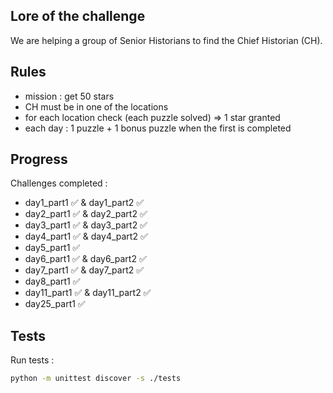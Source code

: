 ## Lore of the challenge

We are helping a group of Senior Historians to find the Chief Historian (CH).

## Rules
- mission : get 50 stars
- CH must be in one of the locations
- for each location check (each puzzle solved) => 1 star granted
- each day : 1 puzzle + 1 bonus puzzle when the first is completed

## Progress

Challenges completed :
- day1_part1 ✅ & day1_part2 ✅
- day2_part1 ✅ & day2_part2 ✅
- day3_part1 ✅ & day3_part2 ✅
- day4_part1 ✅ & day4_part2 ✅
- day5_part1 ✅
- day6_part1 ✅ & day6_part2 ✅
- day7_part1 ✅ & day7_part2 ✅
- day8_part1 ✅
- day11_part1 ✅ & day11_part2 ✅
- day25_part1 ✅

## Tests

Run tests :
```sh
python -m unittest discover -s ./tests
```
